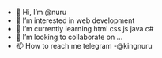 - 👋 Hi, I’m @nuru
- 👀 I’m interested in web development 
- 🌱 I’m currently learning html css js java c#
- 💞️ I’m looking to collaborate on ...
- 📫 How to reach me telegram -@kingnuru

<!---
nuryassinm/nuryassinm is a ✨ special ✨ repository because its `README.md` (this file) appears on your GitHub profile.
You can click the Preview link to take a look at your changes.
--->
